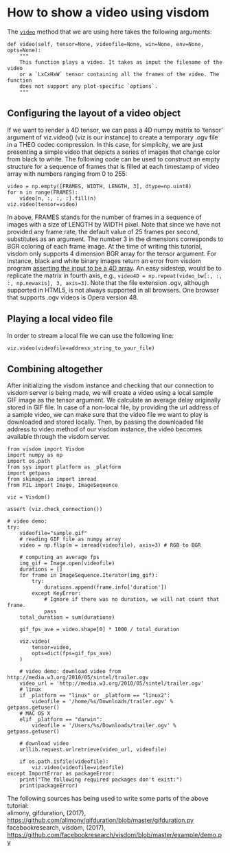 # How to show a video using visdom

The [`video`](https://github.com/facebookresearch/visdom/blob/master/py/__init__.py#L459-L514) method that we are using here takes the following arguments:

```
def video(self, tensor=None, videofile=None, win=None, env=None, opts=None):
    """
    This function plays a video. It takes as input the filename of the video
    or a `LxCxHxW` tensor containing all the frames of the video. The function
    does not support any plot-specific `options`.
    """
```

## Configuring the layout of a video object

If we want to render a 4D tensor, we can pass a 4D numpy matrix to ‘tensor’ argument of viz.video() (viz is our instance) to create a temporary .ogv file in a THEO codec compression. In this case, for simplicity, we are just presenting a simple video that depicts a series of images that change color from black to white. The following code can be used to construct an empty structure for a sequence of frames that is filled at each timestamp of video array with numbers ranging from 0 to 255:

```
video = np.empty([FRAMES, WIDTH, LENGTH, 3], dtype=np.uint8)
for n in range(FRAMES):
    video[n, :, :, :].fill(n)
viz.video(tensor=video)
```
In above, FRAMES stands for the number of frames in a sequence of images with a size of LENGTH by WIDTH pixel. Note that since we have not provided any frame rate, the default value of 25 frames per second, substitutes as an argument. The number 3 in the dimensions corresponds to BGR coloring of each frame image. At the time of writing this tutorial, visdom only supports 4 dimension BGR array for the tensor argument. For instance, black and white binary images return an error from visdom program [asserting the input to be a 4D array](https://github.com/facebookresearch/visdom/blob/master/py/__init__.py#L474). An easy sidestep, would be to replicate the matrix in fourth axis, e.g., `video4D = np.repeat(video_bw[:, :, :, np.newaxis], 3, axis=3)`.
Note that the file extension .ogv, although supported in HTML5, is not always supported in all browsers. One browser that supports .ogv videos is Opera version 48.

## Playing a local video file

In order to stream a local file we can use the following line:

```
viz.video(videofile=address_string_to_your_file)
```
## Combining altogether
After initializing the visdom instance and checking that our connection to visdom server is being made, we will create a video using a local sample GIF image as the tensor argument. We calculate an average delay originally stored in GIF file. In case of a non-local file, by providing the url address of a sample video, we can make sure that the video file we want to play is downloaded and stored locally. Then, by passing the downloaded file address to video method of our visdom instance, the video becomes available through the visdom server.

```
from visdom import Visdom
import numpy as np
import os.path
from sys import platform as _platform
import getpass
from skimage.io import imread
from PIL import Image, ImageSequence

viz = Visdom()

assert (viz.check_connection())

# video demo:
try:
    videofile="sample.gif"
    # reading GIF file as numpy array
    video = np.flip(m = imread(videofile), axis=3) # RGB to BGR

    # computing an average fps
    img_gif = Image.open(videofile)
    durations = []
    for frame in ImageSequence.Iterator(img_gif):
        try:
            durations.append(frame.info['duration'])
        except KeyError:
            # Ignore if there was no duration, we will not count that frame.
            pass
    total_duration = sum(durations)

    gif_fps_ave = video.shape[0] * 1000 / total_duration

    viz.video(
        tensor=video,
        opts=dict(fps=gif_fps_ave)
    )
    
    # video demo: download video from http://media.w3.org/2010/05/sintel/trailer.ogv
    video_url = 'http://media.w3.org/2010/05/sintel/trailer.ogv'
    # linux
    if _platform == "linux" or _platform == "linux2":
        videofile = '/home/%s/Downloads/trailer.ogv' % getpass.getuser()
    # MAC OS X
    elif _platform == "darwin":
        videofile = '/Users/%s/Downloads/trailer.ogv' % getpass.getuser()

    # download video
    urllib.request.urlretrieve(video_url, videofile)
    
    if os.path.isfile(videofile):
        viz.video(videofile=videofile)
except ImportError as packageError:
    print("The following required packages don't exist:")
    print(packageError)
```

The following sources has being used to write some parts of the above tutorial:  
alimony, gifduration, (2017), https://github.com/alimony/gifduration/blob/master/gifduration.py  
facebookresearch, visdom, (2017), https://github.com/facebookresearch/visdom/blob/master/example/demo.py  
